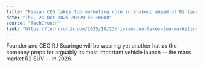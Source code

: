 ```yaml
---
title: "Rivian CEO takes top marketing role in shakeup ahead of R2 launch"
date: "Thu, 23 Oct 2025 20:29:59 +0000"
source: "TechCrunch"
link: "https://techcrunch.com/2025/10/23/rivian-ceo-takes-top-marketing-role-in-shakeup-ahead-of-r2-launch/"
---
```


Founder and CEO RJ Scaringe will be wearing yet another hat as the company preps for arguably its most important vehicle launch -- the mass market R2 SUV -- in 2026.
